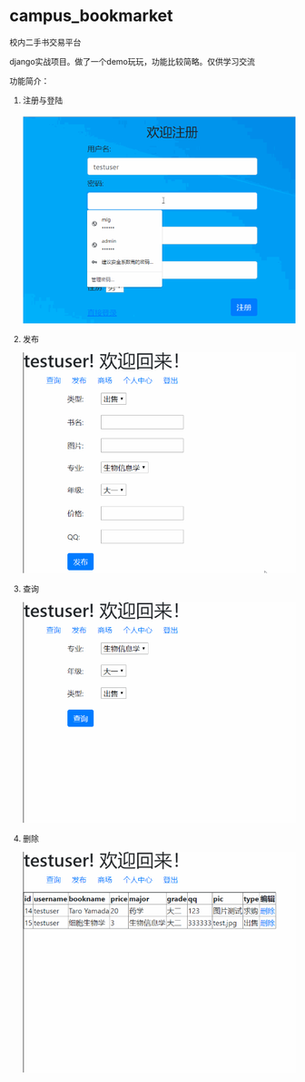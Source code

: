 # campus_bookmarket
校内二手书交易平台

django实战项目。做了一个demo玩玩，功能比较简略。仅供学习交流

功能简介：

1. 注册与登陆

   ![注册与登陆](./注册与登陆.gif)

2. 发布

   ![发布](./发布.gif)

3. 查询

   ![查询](./查询.gif)

4. 删除

   ![删除](./删除.gif)
